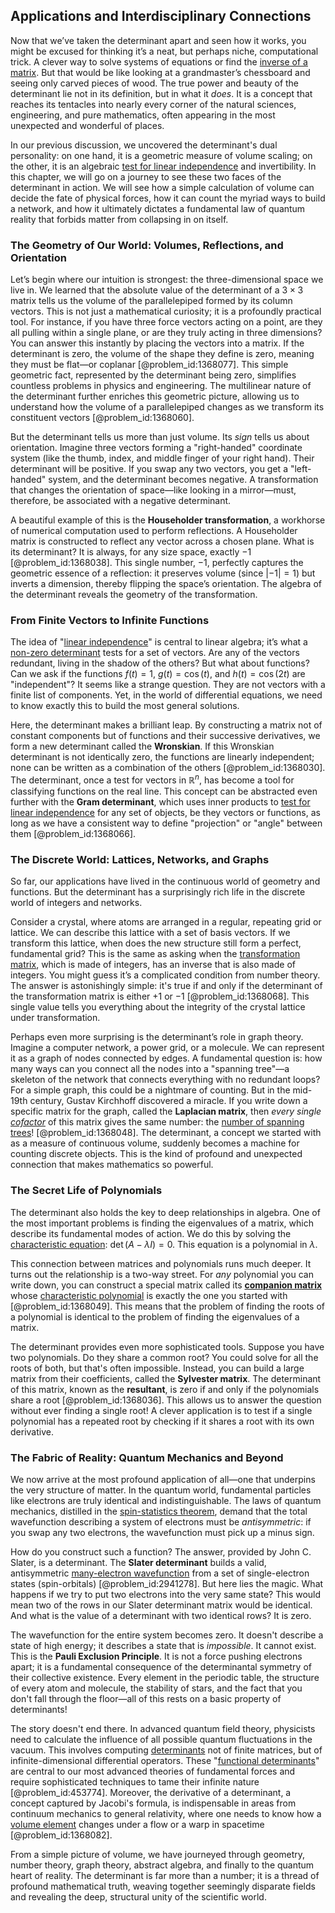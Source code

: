 ## Applications and Interdisciplinary Connections

Now that we’ve taken the determinant apart and seen how it works, you might be excused for thinking it’s a neat, but perhaps niche, computational trick. A clever way to solve systems of equations or find the [inverse of a matrix](@article_id:154378). But that would be like looking at a grandmaster’s chessboard and seeing only carved pieces of wood. The true power and beauty of the determinant lie not in its definition, but in what it *does*. It is a concept that reaches its tentacles into nearly every corner of the natural sciences, engineering, and pure mathematics, often appearing in the most unexpected and wonderful of places.

In our previous discussion, we uncovered the determinant's dual personality: on one hand, it is a geometric measure of volume scaling; on the other, it is an algebraic [test for linear independence](@article_id:177763) and invertibility. In this chapter, we will go on a journey to see these two faces of the determinant in action. We will see how a simple calculation of volume can decide the fate of physical forces, how it can count the myriad ways to build a network, and how it ultimately dictates a fundamental law of quantum reality that forbids matter from collapsing in on itself.

### The Geometry of Our World: Volumes, Reflections, and Orientation

Let’s begin where our intuition is strongest: the three-dimensional space we live in. We learned that the absolute value of the determinant of a $3 \times 3$ matrix tells us the volume of the parallelepiped formed by its column vectors. This is not just a mathematical curiosity; it is a profoundly practical tool. For instance, if you have three force vectors acting on a point, are they all pulling within a single plane, or are they truly acting in three dimensions? You can answer this instantly by placing the vectors into a matrix. If the determinant is zero, the volume of the shape they define is zero, meaning they must be flat—or coplanar [@problem_id:1368077]. This simple geometric fact, represented by the determinant being zero, simplifies countless problems in physics and engineering. The multilinear nature of the determinant further enriches this geometric picture, allowing us to understand how the volume of a parallelepiped changes as we transform its constituent vectors [@problem_id:1368060].

But the determinant tells us more than just volume. Its *sign* tells us about orientation. Imagine three vectors forming a "right-handed" coordinate system (like the thumb, index, and middle finger of your right hand). Their determinant will be positive. If you swap any two vectors, you get a "left-handed" system, and the determinant becomes negative. A transformation that changes the orientation of space—like looking in a mirror—must, therefore, be associated with a negative determinant.

A beautiful example of this is the **Householder transformation**, a workhorse of numerical computation used to perform reflections. A Householder matrix is constructed to reflect any vector across a chosen plane. What is its determinant? It is always, for any size space, exactly $-1$ [@problem_id:1368038]. This single number, $-1$, perfectly captures the geometric essence of a reflection: it preserves volume (since $|-1|=1$) but inverts a dimension, thereby flipping the space’s orientation. The algebra of the determinant reveals the geometry of the transformation.

### From Finite Vectors to Infinite Functions

The idea of "[linear independence](@article_id:153265)" is central to linear algebra; it’s what a [non-zero determinant](@article_id:153416) tests for a set of vectors. Are any of the vectors redundant, living in the shadow of the others? But what about functions? Can we ask if the functions $f(t)=1$, $g(t)=\cos(t)$, and $h(t)=\cos(2t)$ are "independent"? It seems like a strange question. They are not vectors with a finite list of components. Yet, in the world of differential equations, we need to know exactly this to build the most general solutions.

Here, the determinant makes a brilliant leap. By constructing a matrix not of constant components but of functions and their successive derivatives, we form a new determinant called the **Wronskian**. If this Wronskian determinant is not identically zero, the functions are linearly independent; none can be written as a combination of the others [@problem_id:1368030]. The determinant, once a test for vectors in $\mathbb{R}^n$, has become a tool for classifying functions on the real line. This concept can be abstracted even further with the **Gram determinant**, which uses inner products to [test for linear independence](@article_id:177763) for any set of objects, be they vectors or functions, as long as we have a consistent way to define "projection" or "angle" between them [@problem_id:1368066].

### The Discrete World: Lattices, Networks, and Graphs

So far, our applications have lived in the continuous world of geometry and functions. But the determinant has a surprisingly rich life in the discrete world of integers and networks.

Consider a crystal, where atoms are arranged in a regular, repeating grid or lattice. We can describe this lattice with a set of basis vectors. If we transform this lattice, when does the new structure still form a perfect, fundamental grid? This is the same as asking when the [transformation matrix](@article_id:151122), which is made of integers, has an inverse that is also made of integers. You might guess it’s a complicated condition from number theory. The answer is astonishingly simple: it's true if and only if the determinant of the transformation matrix is either $+1$ or $-1$ [@problem_id:1368068]. This single value tells you everything about the integrity of the crystal lattice under transformation.

Perhaps even more surprising is the determinant’s role in graph theory. Imagine a computer network, a power grid, or a molecule. We can represent it as a graph of nodes connected by edges. A fundamental question is: how many ways can you connect all the nodes into a "spanning tree"—a skeleton of the network that connects everything with no redundant loops? For a simple graph, this could be a nightmare of counting. But in the mid-19th century, Gustav Kirchhoff discovered a miracle. If you write down a specific matrix for the graph, called the **Laplacian matrix**, then *every single [cofactor](@article_id:199730)* of this matrix gives the same number: the [number of spanning trees](@article_id:265224)! [@problem_id:1368048]. The determinant, a concept we started with as a measure of continuous volume, suddenly becomes a machine for counting discrete objects. This is the kind of profound and unexpected connection that makes mathematics so powerful.

### The Secret Life of Polynomials

The determinant also holds the key to deep relationships in algebra. One of the most important problems is finding the eigenvalues of a matrix, which describe its fundamental modes of action. We do this by solving the [characteristic equation](@article_id:148563): $\det(A - \lambda I) = 0$. This equation is a polynomial in $\lambda$.

This connection between matrices and polynomials runs much deeper. It turns out the relationship is a two-way street. For *any* polynomial you can write down, you can construct a special matrix called its **[companion matrix](@article_id:147709)** whose [characteristic polynomial](@article_id:150415) is exactly the one you started with [@problem_id:1368049]. This means that the problem of finding the roots of a polynomial is identical to the problem of finding the eigenvalues of a matrix.

The determinant provides even more sophisticated tools. Suppose you have two polynomials. Do they share a common root? You could solve for all the roots of both, but that's often impossible. Instead, you can build a large matrix from their coefficients, called the **Sylvester matrix**. The determinant of this matrix, known as the **resultant**, is zero if and only if the polynomials share a root [@problem_id:1368036]. This allows us to answer the question without ever finding a single root! A clever application is to test if a single polynomial has a repeated root by checking if it shares a root with its own derivative.

### The Fabric of Reality: Quantum Mechanics and Beyond

We now arrive at the most profound application of all—one that underpins the very structure of matter. In the quantum world, fundamental particles like electrons are truly identical and indistinguishable. The laws of quantum mechanics, distilled in the [spin-statistics theorem](@article_id:147370), demand that the total wavefunction describing a system of electrons must be *antisymmetric*: if you swap any two electrons, the wavefunction must pick up a minus sign.

How do you construct such a function? The answer, provided by John C. Slater, is a determinant. The **Slater determinant** builds a valid, antisymmetric [many-electron wavefunction](@article_id:174481) from a set of single-electron states (spin-orbitals) [@problem_id:2941278]. But here lies the magic. What happens if we try to put two electrons into the very same state? This would mean two of the rows in our Slater determinant matrix would be identical. And what is the value of a determinant with two identical rows? It is zero.

The wavefunction for the entire system becomes zero. It doesn't describe a state of high energy; it describes a state that is *impossible*. It cannot exist. This is the **Pauli Exclusion Principle**. It is not a force pushing electrons apart; it is a fundamental consequence of the determinantal symmetry of their collective existence. Every element in the periodic table, the structure of every atom and molecule, the stability of stars, and the fact that you don't fall through the floor—all of this rests on a basic property of determinants!

The story doesn't end there. In advanced quantum field theory, physicists need to calculate the influence of all possible quantum fluctuations in the vacuum. This involves computing [determinants](@article_id:276099) not of finite matrices, but of infinite-dimensional differential operators. These "[functional determinants](@article_id:189551)" are central to our most advanced theories of fundamental forces and require sophisticated techniques to tame their infinite nature [@problem_id:453774]. Moreover, the derivative of a determinant, a concept captured by Jacobi's formula, is indispensable in areas from continuum mechanics to general relativity, where one needs to know how a [volume element](@article_id:267308) changes under a flow or a warp in spacetime [@problem_id:1368082].

From a simple picture of volume, we have journeyed through geometry, number theory, graph theory, abstract algebra, and finally to the quantum heart of reality. The determinant is far more than a number; it is a thread of profound mathematical truth, weaving together seemingly disparate fields and revealing the deep, structural unity of the scientific world.